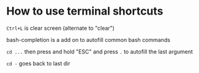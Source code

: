 # How to use terminal shortcuts

`Ctrl+L` is clear screen (alternate to "clear")

bash-completion is a add on to autofill common bash commands

`cd ...` then press and hold "ESC" and press `.` to autofill the last argument

`cd -` goes back to last dir
